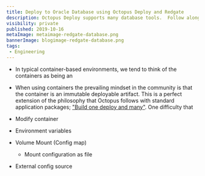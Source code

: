 ```yaml
---
title: Deploy to Oracle Database using Octopus Deploy and Redgate
description: Octopus Deploy supports many database tools.  Follow along as we get a CI/CD pipeline built to deploy a database change to an Oracle Database
visibility: private
published: 2019-10-16
metaImage: metaimage-redgate-database.png
bannerImage: blogimage-redgate-database.png
tags:
 - Engineering
---
```



* In typical container-based environments, we tend to think of the containers as being an

* When using containers the prevailing mindset in the community is that the container is an immutable deployable artifact. This is a perfect extension of the philosophy that Octopus follows with standard application packages; ["Build one deploy and many"](https://octopus.com/blog/build-your-binaries-once). One difficulty that 

* Modify container
* Environment variables
* Volume Mount (Config map)
    - Mount configuration as file
* External config source
